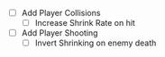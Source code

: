- [ ] Add Player Collisions
  - [ ] Increase Shrink Rate on hit
- [ ] Add Player Shooting
  - [ ] Invert Shrinking on enemy death